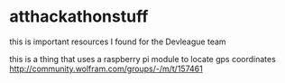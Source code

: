 # atthackathonstuff
this is important resources I found for the Devleague team

this is a thing that uses a raspberry pi module to locate gps coordinates
http://community.wolfram.com/groups/-/m/t/157461
